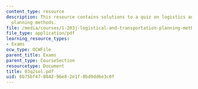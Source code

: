 ```yaml
---
content_type: resource
description: This resource contains solutions to a quiz on logistics and transportation
  planning methods.
file: /media/courses/1-203j-logistical-and-transportation-planning-methods-fall-2006/6b75bf47884296e82e1f0bd9dd6e3c0f_03q2sol.pdf
file_type: application/pdf
learning_resource_types:
- Exams
ocw_type: OCWFile
parent_title: Exams
parent_type: CourseSection
resourcetype: Document
title: 03q2sol.pdf
uid: 6b75bf47-8842-96e8-2e1f-0bd9dd6e3c0f
---
```

